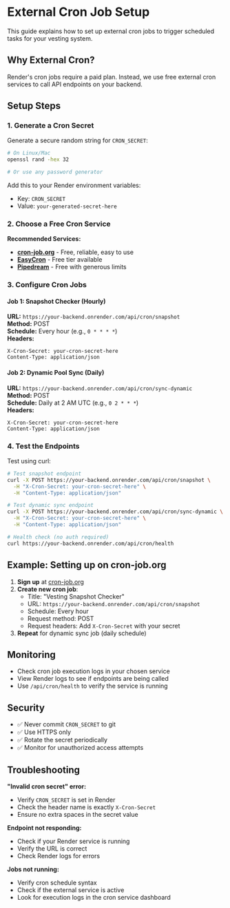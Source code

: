 # External Cron Job Setup

This guide explains how to set up external cron jobs to trigger scheduled tasks for your vesting system.

## Why External Cron?

Render's cron jobs require a paid plan. Instead, we use free external cron services to call API endpoints on your backend.

## Setup Steps

### 1. Generate a Cron Secret

Generate a secure random string for `CRON_SECRET`:

```bash
# On Linux/Mac
openssl rand -hex 32

# Or use any password generator
```

Add this to your Render environment variables:
- Key: `CRON_SECRET`
- Value: `your-generated-secret-here`

### 2. Choose a Free Cron Service

**Recommended Services:**
- **[cron-job.org](https://cron-job.org)** - Free, reliable, easy to use
- **[EasyCron](https://www.easycron.com)** - Free tier available
- **[Pipedream](https://pipedream.com)** - Free with generous limits

### 3. Configure Cron Jobs

#### Job 1: Snapshot Checker (Hourly)

**URL:** `https://your-backend.onrender.com/api/cron/snapshot`  
**Method:** POST  
**Schedule:** Every hour (e.g., `0 * * * *`)  
**Headers:**
```
X-Cron-Secret: your-cron-secret-here
Content-Type: application/json
```

#### Job 2: Dynamic Pool Sync (Daily)

**URL:** `https://your-backend.onrender.com/api/cron/sync-dynamic`  
**Method:** POST  
**Schedule:** Daily at 2 AM UTC (e.g., `0 2 * * *`)  
**Headers:**
```
X-Cron-Secret: your-cron-secret-here
Content-Type: application/json
```

### 4. Test the Endpoints

Test using curl:

```bash
# Test snapshot endpoint
curl -X POST https://your-backend.onrender.com/api/cron/snapshot \
  -H "X-Cron-Secret: your-cron-secret-here" \
  -H "Content-Type: application/json"

# Test dynamic sync endpoint
curl -X POST https://your-backend.onrender.com/api/cron/sync-dynamic \
  -H "X-Cron-Secret: your-cron-secret-here" \
  -H "Content-Type: application/json"

# Health check (no auth required)
curl https://your-backend.onrender.com/api/cron/health
```

## Example: Setting up on cron-job.org

1. **Sign up** at [cron-job.org](https://cron-job.org)
2. **Create new cron job**:
   - Title: "Vesting Snapshot Checker"
   - URL: `https://your-backend.onrender.com/api/cron/snapshot`
   - Schedule: Every hour
   - Request method: POST
   - Request headers: Add `X-Cron-Secret` with your secret
3. **Repeat** for dynamic sync job (daily schedule)

## Monitoring

- Check cron job execution logs in your chosen service
- View Render logs to see if endpoints are being called
- Use `/api/cron/health` to verify the service is running

## Security

- ✅ Never commit `CRON_SECRET` to git
- ✅ Use HTTPS only
- ✅ Rotate the secret periodically
- ✅ Monitor for unauthorized access attempts

## Troubleshooting

**"Invalid cron secret" error:**
- Verify `CRON_SECRET` is set in Render
- Check the header name is exactly `X-Cron-Secret`
- Ensure no extra spaces in the secret value

**Endpoint not responding:**
- Check if your Render service is running
- Verify the URL is correct
- Check Render logs for errors

**Jobs not running:**
- Verify cron schedule syntax
- Check if the external service is active
- Look for execution logs in the cron service dashboard
